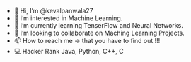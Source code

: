 - 👋 Hi, I’m @kevalpanwala27
- 👀 I’m interested in Machine Learning.
- 🌱 I’m currently learning TenserFlow and Neural Networks.
- 💞️ I’m looking to collaborate on Maching Learning Projects.
- 📫 How to reach me -> that you have to find out !!!
- 💻 Hacker Rank Java, Python, C++, C
<!---
kevalpanwala27/kevalpanwala27 is a ✨ special ✨ repository because its `README.md` (this file) appears on your GitHub profile.
You can click the Preview link to take a look at your changes.
--->

